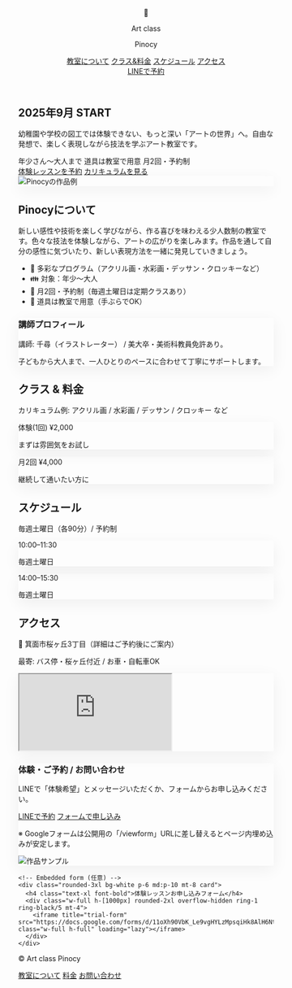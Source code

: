 <!doctype html>
<html lang="ja">
<head>
  <meta charset="utf-8" />
  <meta name="viewport" content="width=device-width, initial-scale=1" />
  <title>Art class Pinocy</title>
  <meta name="description" content="箕面市のアート教室 Pinocy（年少〜大人まで）。体験レッスン受付中。" />
  <!-- Tailwind CDN（そのまま使えます） -->
  <script src="https://cdn.tailwindcss.com"></script>
  <style>
    /* 追加の軽い装飾 */
    .card{box-shadow:0 8px 30px rgba(0,0,0,.06)}
    .blob{background:radial-gradient(60rem_60rem at 10% -10%,#fde68a 0%,transparent 50%),radial-gradient(60rem_60rem at 110% 10%,#bbf7d0 0%,transparent 50%)}
  </style>
</head>
<body class="min-h-screen bg-amber-50 text-stone-900">
  <!-- Header -->
  <header class="sticky top-0 z-40 backdrop-blur bg-amber-50/80 border-b">
    <div class="mx-auto max-w-6xl px-4 sm:px-6 flex items-center justify-between h-16">
      <div class="flex items-center gap-3">
        <div class="h-10 w-10 grid place-items-center rounded-full bg-lime-200 border">🍃</div>
        <div>
          <p class="text-xs uppercase tracking-widest text-stone-500">Art class</p>
          <p class="text-2xl font-black tracking-tight">Pinocy</p>
        </div>
      </div>
      <nav class="hidden md:flex items-center gap-6 text-sm">
        <a href="#about" class="hover:opacity-80">教室について</a>
        <a href="#classes" class="hover:opacity-80">クラス&料金</a>
        <a href="#schedule" class="hover:opacity-80">スケジュール</a>
        <a href="#access" class="hover:opacity-80">アクセス</a>
      </nav>
      <a href="#contact" class="px-4 py-2 bg-stone-900 text-white rounded-2xl">LINEで予約</a>
    </div>
  </header>

  <!-- Hero -->
  <section class="relative overflow-hidden">
    <div class="absolute inset-0 blob"></div>
    <div class="relative mx-auto max-w-6xl px-4 sm:px-6 py-16 md:py-24 grid md:grid-cols-2 gap-10 items-center">
      <div>
        <h1 class="text-4xl md:text-5xl font-black leading-tight tracking-tight">2025年9月 START</h1>
        <p class="mt-4 text-lg leading-relaxed">幼稚園や学校の図工では体験できない、もっと深い「アートの世界」へ。自由な発想で、楽しく表現しながら技法を学ぶアート教室です。</p>
        <div class="mt-6 flex flex-wrap items-center gap-2 text-xs">
          <span class="px-3 py-1 bg-white/70 rounded-full">年少さん〜大人まで</span>
          <span class="px-3 py-1 bg-white/70 rounded-full">道具は教室で用意</span>
          <span class="px-3 py-1 bg-white/70 rounded-full">月2回・予約制</span>
        </div>
        <div class="mt-8 flex gap-3">
          <a href="#contact" class="px-5 py-3 bg-stone-900 text-white rounded-2xl">体験レッスンを予約</a>
          <a href="#classes" class="px-5 py-3 border rounded-2xl">カリキュラムを見る</a>
        </div>
      </div>
      <div class="relative">
        <div class="aspect-[4/3] w-full rounded-3xl overflow-hidden ring-1 ring-black/5 card bg-white">
          <img src="https://images.unsplash.com/photo-1513364776144-60967b0f800f?q=80&w=1600&auto=format&fit=crop" alt="Pinocyの作品例" class="h-full w-full object-cover" />
        </div>
      </div>
    </div>
  </section>

  <!-- About -->
  <section id="about" class="mx-auto max-w-6xl px-4 sm:px-6 py-16">
    <div class="grid md:grid-cols-2 gap-10 items-start">
      <div>
        <h2 class="text-3xl md:text-4xl font-extrabold tracking-tight">Pinocyについて</h2>
        <p class="mt-4 leading-relaxed">新しい感性や技術を楽しく学びながら、作る喜びを味わえる少人数制の教室です。色々な技法を体験しながら、アートの広がりを楽しみます。作品を通して自分の感性に気づいたり、新しい表現方法を一緒に発見していきましょう。</p>
        <ul class="mt-6 space-y-3 text-sm text-stone-700">
          <li>🎨 多彩なプログラム（アクリル画・水彩画・デッサン・クロッキーなど）</li>
          <li>👪 対象：年少〜大人</li>
          <li>📅 月2回・予約制（毎週土曜日は定期クラスあり）</li>
          <li>🧰 道具は教室で用意（手ぶらでOK）</li>
        </ul>
      </div>
      <div class="rounded-3xl p-6 bg-white/70 card">
        <h3 class="text-xl font-bold">講師プロフィール</h3>
        <p class="mt-2">講師: 千尋（イラストレーター） / 美大卒・美術科教員免許あり。</p>
        <p class="text-sm text-stone-600 mt-2">子どもから大人まで、一人ひとりのペースに合わせて丁寧にサポートします。</p>
      </div>
    </div>
  </section>

  <!-- Classes & Pricing -->
  <section id="classes" class="mx-auto max-w-6xl px-4 sm:px-6 py-16 bg-white/60 rounded-3xl">
    <h2 class="text-3xl md:text-4xl font-extrabold tracking-tight">クラス & 料金</h2>
    <p class="mt-3 text-stone-700">カリキュラム例: アクリル画 / 水彩画 / デッサン / クロッキー など</p>
    <div class="mt-8 grid sm:grid-cols-2 gap-6">
      <div class="rounded-3xl bg-white p-6 card">
        <div class="flex items-center justify-between">
          <span class="font-semibold">体験(1回)</span>
          <span class="text-2xl font-black">¥2,000</span>
        </div>
        <p class="text-sm text-stone-600 mt-2">まずは雰囲気をお試し</p>
      </div>
      <div class="rounded-3xl bg-white p-6 card">
        <div class="flex items-center justify-between">
          <span class="font-semibold">月2回</span>
          <span class="text-2xl font-black">¥4,000</span>
        </div>
        <p class="text-sm text-stone-600 mt-2">継続して通いたい方に</p>
      </div>
    </div>
  </section>

  <!-- Schedule -->
  <section id="schedule" class="mx-auto max-w-6xl px-4 sm:px-6 py-16">
    <h2 class="text-3xl md:text-4xl font-extrabold tracking-tight">スケジュール</h2>
    <p class="mt-3 text-stone-700">毎週土曜日（各90分）/ 予約制</p>
    <div class="mt-6 grid md:grid-cols-2 gap-6">
      <div class="rounded-3xl bg-white p-6 card">
        <p class="font-semibold">10:00–11:30</p>
        <p class="text-sm text-stone-600">毎週土曜日</p>
      </div>
      <div class="rounded-3xl bg-white p-6 card">
        <p class="font-semibold">14:00–15:30</p>
        <p class="text-sm text-stone-600">毎週土曜日</p>
      </div>
    </div>
  </section>

  <!-- Access -->
  <section id="access" class="mx-auto max-w-6xl px-4 sm:px-6 py-16">
    <h2 class="text-3xl md:text-4xl font-extrabold tracking-tight">アクセス</h2>
    <div class="mt-4 grid md:grid-cols-2 gap-6 items-start">
      <div class="space-y-2 text-stone-700">
        <p>📍 箕面市桜ヶ丘3丁目（詳細はご予約後にご案内）</p>
        <p>最寄: バス停・桜ヶ丘付近 / お車・自転車OK</p>
      </div>
      <div class="rounded-3xl overflow-hidden ring-1 ring-black/5 card">
        <iframe title="map" src="https://www.google.com/maps?q=%E7%AE%95%E9%9D%A2%E5%B8%82%E6%A1%9C%E3%83%B6%E4%B8%983%E4%B8%81%E7%9B%AE&output=embed" class="w-full h-80" loading="lazy" referrerpolicy="no-referrer-when-downgrade" allowfullscreen></iframe>
      </div>
    </div>
  </section>

  <!-- Contact -->
  <section id="contact" class="mx-auto max-w-6xl px-4 sm:px-6 py-16">
    <div class="rounded-3xl bg-white p-6 md:p-10 card">
      <div class="grid md:grid-cols-2 gap-8 items-center">
        <div>
          <h3 class="text-2xl md:text-3xl font-extrabold tracking-tight">体験・ご予約 / お問い合わせ</h3>
          <p class="mt-3 text-stone-700">LINEで「体験希望」とメッセージいただくか、フォームからお申し込みください。</p>
          <div class="mt-6 flex flex-wrap gap-3">
            <a href="https://lin.ee/EY3yPyF" target="_blank" rel="noopener" class="px-5 py-3 bg-stone-900 text-white rounded-2xl">LINEで予約</a>
            <a href="https://docs.google.com/forms/d/11oXh90VbK_Le9vgHYLzMpsqiHk8AlH6NtPxOAqGC2Hg/edit#responses" target="_blank" rel="noopener" class="px-5 py-3 border rounded-2xl">フォームで申し込み</a>
          </div>
          <p class="mt-2 text-xs text-stone-500">※ Googleフォームは公開用の「/viewform」URLに差し替えるとページ内埋め込みが安定します。</p>
        </div>
        <div class="aspect-square w-full rounded-3xl overflow-hidden bg-white ring-1 ring-black/5 grid place-items-center p-6">
          <img src="https://images.unsplash.com/photo-1513364776144-60967b0f800f?q=80&w=800&auto=format&fit=crop" alt="作品サンプル" class="h-full w-full object-cover rounded-2xl">
        </div>
      </div>
    </div>

    <!-- Embedded form (任意) -->
    <div class="rounded-3xl bg-white p-6 md:p-10 mt-8 card">
      <h4 class="text-xl font-bold">体験レッスンお申し込みフォーム</h4>
      <div class="w-full h-[1000px] rounded-2xl overflow-hidden ring-1 ring-black/5 mt-4">
        <iframe title="trial-form" src="https://docs.google.com/forms/d/11oXh90VbK_Le9vgHYLzMpsqiHk8AlH6NtPxOAqGC2Hg/edit#responses" class="w-full h-full" loading="lazy"></iframe>
      </div>
    </div>
  </section>

  <!-- Footer -->
  <footer class="border-t py-10 text-sm">
    <div class="mx-auto max-w-6xl px-4 sm:px-6 flex flex-col md:flex-row items-center justify-between gap-4">
      <p class="text-stone-500">© <span id="year"></span> Art class Pinocy</p>
      <div class="flex items-center gap-4">
        <a href="#about" class="hover:opacity-80">教室について</a>
        <a href="#classes" class="hover:opacity-80">料金</a>
        <a href="#contact" class="hover:opacity-80">お問い合わせ</a>
      </div>
    </div>
  </footer>

  <script>document.getElementById('year').textContent = new Date().getFullYear();</script>
</body>
</html>

